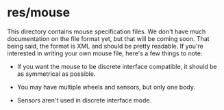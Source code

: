 # res/mouse

This directory contains mouse specification files. We don't have much
documentation on the file format yet, but that will be coming soon. That being
said, the format is XML and should be pretty readable. If you're interested in
writing your own mouse file, here's a few things to note:

- If you want the mouse to be discrete interface compatible, it should be as symmetrical as possible.

- You may have multiple wheels and sensors, but only one body.

- Sensors aren't used in discrete interface mode.
